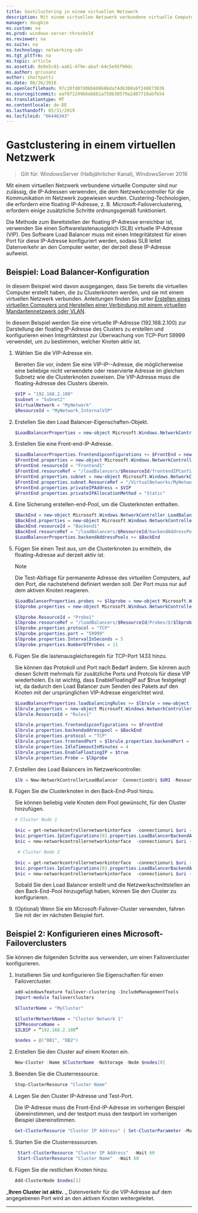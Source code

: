 ```yaml
---
title: Gastclustering in einem virtuellen Netzwerk
description: Mit einem virtuellen Netzwerk verbundene virtuelle Computer sind nur zulässig, die IP-Adressen verwenden, die dem Netzwerkcontroller für die Kommunikation im Netzwerk zugewiesen wurden.  Clustering-Technologien, die erfordern eine floating IP-Adresse, z. B. Microsoft-Failoverclustering, erfordern einige zusätzliche Schritte ordnungsgemäß funktioniert.
manager: dougkim
ms.custom: na
ms.prod: windows-server-threshold
ms.reviewer: na
ms.suite: na
ms.technology: networking-sdn
ms.tgt_pltfrm: na
ms.topic: article
ms.assetid: 8e9e5c81-aa61-479e-abaf-64c5e95f90dc
ms.author: grcusanz
author: shortpatti
ms.date: 08/26/2018
ms.openlocfilehash: 97c20fd07d06b609686daf4d6308a9f248873036
ms.sourcegitcommit: eaf071249b6eb6b1a758b38579a2d87710abfb54
ms.translationtype: MT
ms.contentlocale: de-DE
ms.lasthandoff: 05/31/2019
ms.locfileid: "66446343"
---
```

# <a name="guest-clustering-in-a-virtual-network"></a>Gastclustering in einem virtuellen Netzwerk

>Gilt für: WindowsServer (Halbjährlicher Kanal), WindowsServer 2016

Mit einem virtuellen Netzwerk verbundene virtuelle Computer sind nur zulässig, die IP-Adressen verwenden, die dem Netzwerkcontroller für die Kommunikation im Netzwerk zugewiesen wurden.  Clustering-Technologien, die erfordern eine floating IP-Adresse, z. B. Microsoft-Failoverclustering, erfordern einige zusätzliche Schritte ordnungsgemäß funktioniert.

Die Methode zum Bereitstellen der floating IP-Adresse erreichbar ist, verwenden Sie einen Softwarelastenausgleich \(SLB\) virtuelle IP-Adresse \(VIP\).  Des Software Load Balancer muss mit einen Integritätstest für einen Port für diese IP-Adresse konfiguriert werden, sodass SLB leitet Datenverkehr an den Computer weiter, der derzeit diese IP-Adresse aufweist.


## <a name="example-load-balancer-configuration"></a>Beispiel: Load Balancer-Konfiguration

In diesem Beispiel wird davon ausgegangen, dass Sie bereits die virtuellen Computer erstellt haben, die zu Clusterknoten werden, und sie mit einem virtuellen Netzwerk verbunden.  Anleitungen finden Sie unter [Erstellen eines virtuellen Computers und Herstellen einer Verbindung mit einem virtuellen Mandantennetzwerk oder VLAN](https://technet.microsoft.com/windows-server-docs/networking/sdn/manage/create-a-tenant-vm).  

In diesem Beispiel werden Sie eine virtuelle IP-Adresse (192.168.2.100) zur Darstellung der floating IP-Adresse des Clusters zu erstellen und konfigurieren einen Integritätstest zur Überwachung von TCP-Port 59999 verwendet, um zu bestimmen, welcher Knoten aktiv ist.

1. Wählen Sie die VIP-Adresse ein.<p>Bereiten Sie vor, indem Sie eine VIP-IP--Adresse, die möglicherweise eine beliebige nicht verwendete oder reservierte Adresse im gleichen Subnetz wie die Clusterknoten zuweisen.  Die VIP-Adresse muss die floating-Adresse des Clusters überein.

   ```PowerShell
   $VIP = "192.168.2.100"
   $subnet = "Subnet2"
   $VirtualNetwork = "MyNetwork"
   $ResourceId = "MyNetwork_InternalVIP"
   ```

2. Erstellen Sie den Load Balancer-Eigenschaften-Objekt.

   ```PowerShell
   $LoadBalancerProperties = new-object Microsoft.Windows.NetworkController.LoadBalancerProperties
   ```

3. Erstellen Sie eine Front\-end-IP-Adresse.

   ```PowerShell
   $LoadBalancerProperties.frontendipconfigurations += $FrontEnd = new-object Microsoft.Windows.NetworkController.LoadBalancerFrontendIpConfiguration
   $FrontEnd.properties = new-object Microsoft.Windows.NetworkController.LoadBalancerFrontendIpConfigurationProperties
   $FrontEnd.resourceId = "Frontend1"
   $FrontEnd.resourceRef = "/loadBalancers/$ResourceId/frontendIPConfigurations/$($FrontEnd.resourceId)"
   $FrontEnd.properties.subnet = new-object Microsoft.Windows.NetworkController.Subnet
   $FrontEnd.properties.subnet.ResourceRef = "/VirtualNetworks/MyNetwork/Subnets/Subnet2"
   $FrontEnd.properties.privateIPAddress = $VIP
   $FrontEnd.properties.privateIPAllocationMethod = "Static"
   ```

4. Eine Sicherung erstellen\-end-Pool, um die Clusterknoten enthalten.

   ```PowerShell
   $BackEnd = new-object Microsoft.Windows.NetworkController.LoadBalancerBackendAddressPool
   $BackEnd.properties = new-object Microsoft.Windows.NetworkController.LoadBalancerBackendAddressPoolProperties
   $BackEnd.resourceId = "Backend1"
   $BackEnd.resourceRef = "/loadBalancers/$ResourceId/backendAddressPools/$($BackEnd.resourceId)"
   $LoadBalancerProperties.backendAddressPools += $BackEnd
   ```

5. Fügen Sie einen Test aus, um die Clusterknoten zu ermitteln, die floating-Adresse auf derzeit aktiv ist. 

   >[!NOTE]
   >Die Test-Abfrage für permanente Adresse des virtuellen Computers, auf den Port, die nachstehend definiert werden soll.  Der Port muss nur auf dem aktiven Knoten reagieren. 

   ```PowerShell
   $LoadBalancerProperties.probes += $lbprobe = new-object Microsoft.Windows.NetworkController.LoadBalancerProbe
   $lbprobe.properties = new-object Microsoft.Windows.NetworkController.LoadBalancerProbeProperties

   $lbprobe.ResourceId = "Probe1"
   $lbprobe.resourceRef = "/loadBalancers/$ResourceId/Probes/$($lbprobe.resourceId)"
   $lbprobe.properties.protocol = "TCP"
   $lbprobe.properties.port = "59999"
   $lbprobe.properties.IntervalInSeconds = 5
   $lbprobe.properties.NumberOfProbes = 11
   ```

6. Fügen Sie die lastenausgleichsregeln für TCP-Port 1433 hinzu.<p>Sie können das Protokoll und Port nach Bedarf ändern.  Sie können auch diesen Schritt mehrmals für zusätzliche Ports und Protcols für diese VIP wiederholen.  Es ist wichtig, dass EnableFloatingIP auf $true festgelegt ist, da dadurch den Load Balancer zum Senden des Pakets auf den Knoten mit der ursprünglichen VIP-Adresse eingerichtet wird.

   ```PowerShell
   $LoadBalancerProperties.loadbalancingRules += $lbrule = new-object Microsoft.Windows.NetworkController.LoadBalancingRule
   $lbrule.properties = new-object Microsoft.Windows.NetworkController.LoadBalancingRuleProperties
   $lbrule.ResourceId = "Rules1"

   $lbrule.properties.frontendipconfigurations += $FrontEnd
   $lbrule.properties.backendaddresspool = $BackEnd 
   $lbrule.properties.protocol = "TCP"
   $lbrule.properties.frontendPort = $lbrule.properties.backendPort = 1433 
   $lbrule.properties.IdleTimeoutInMinutes = 4
   $lbrule.properties.EnableFloatingIP = $true
   $lbrule.properties.Probe = $lbprobe
   ```

7. Erstellen des Load Balancers im Netzwerkcontroller.

   ```PowerShell
   $lb = New-NetworkControllerLoadBalancer -ConnectionUri $URI -ResourceId $ResourceId -Properties $LoadBalancerProperties -Force
   ```

8. Fügen Sie die Clusterknoten in den Back-End-Pool hinzu.<p>Sie können beliebig viele Knoten dem Pool gewünscht, für den Cluster hinzufügen.

   ```PowerShell
   # Cluster Node 1

   $nic = get-networkcontrollernetworkinterface  -connectionuri $uri -resourceid "ClusterNode1_Network-Adapter"
   $nic.properties.IpConfigurations[0].properties.LoadBalancerBackendAddressPools += $lb.properties.backendaddresspools[0]
   $nic = new-networkcontrollernetworkinterface  -connectionuri $uri -resourceid $nic.resourceid -properties $nic.properties -force

    # Cluster Node 2

   $nic = get-networkcontrollernetworkinterface  -connectionuri $uri -resourceid "ClusterNode2_Network-Adapter"
   $nic.properties.IpConfigurations[0].properties.LoadBalancerBackendAddressPools += $lb.properties.backendaddresspools[0]
   $nic = new-networkcontrollernetworkinterface  -connectionuri $uri -resourceid $nic.resourceid -properties $nic.properties -force
   ```

   Sobald Sie den Load Balancer erstellt und die Netzwerkschnittstellen an den Back-End-Pool hinzugefügt haben, können Sie den Cluster zu konfigurieren.  

9. (Optional) Wenn Sie ein Microsoft-Failover-Cluster verwenden, fahren Sie mit der im nächsten Beispiel fort. 

## <a name="example-2-configuring-a-microsoft-failover-cluster"></a>Beispiel 2: Konfigurieren eines Microsoft-Failoverclusters

Sie können die folgenden Schritte aus verwenden, um einen Failovercluster konfigurieren.

1. Installieren Sie und konfigurieren Sie Eigenschaften für einen Failovercluster.

   ```PowerShell
   add-windowsfeature failover-clustering -IncludeManagementTools
   Import-module failoverclusters

   $ClusterName = "MyCluster"
   
   $ClusterNetworkName = "Cluster Network 1"
   $IPResourceName =  
   $ILBIP = “192.168.2.100” 

   $nodes = @("DB1", "DB2")
   ```

2. Erstellen Sie den Cluster auf einem Knoten ein.

   ```PowerShell
   New-Cluster -Name $ClusterName -NoStorage -Node $nodes[0]
   ```

3. Beenden Sie die Clusterressource.

   ```PowerShell
   Stop-ClusterResource "Cluster Name" 
   ```

4. Legen Sie den Cluster IP-Adresse und Test-Port.<p>Die IP-Adresse muss die Front-End-IP-Adresse im vorherigen Beispiel übereinstimmen, und der testport muss den testport im vorherigen Beispiel übereinstimmen.

   ```PowerShell
   Get-ClusterResource "Cluster IP Address" | Set-ClusterParameter -Multiple @{"Address"="$ILBIP";"ProbePort"="59999";"SubnetMask"="255.255.255.255";"Network"="$ClusterNetworkName";"EnableDhcp"=0}
   ```

5. Starten Sie die Clusterressourcen.

   ```PowerShell
    Start-ClusterResource "Cluster IP Address"  -Wait 60 
    Start-ClusterResource "Cluster Name"  -Wait 60 
   ```

6. Fügen Sie die restlichen Knoten hinzu.

   ```PowerShell
   Add-ClusterNode $nodes[1]
   ```

_**Ihren Cluster ist aktiv.** _ Datenverkehr für die VIP-Adresse auf dem angegebenen Port wird an den aktiven Knoten weitergeleitet.

---
